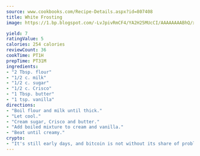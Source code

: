 ```yaml
---
source: www.cookbooks.com/Recipe-Details.aspx?id=807408
title: White Frosting
image: https://1.bp.blogspot.com/-LvJpivRmCF4/YA2H25MUcCI/AAAAAAAABhQ/xgndXuMf7Zopp5S4RExCblnSp5YGujfSQCLcBGAsYHQ/s320/8.png

yield: 7
ratingValue: 5
calories: 254 calories
reviewCount: 36
cookTime: PT1H
prepTime: PT31M
ingredients:
- "2 Tbsp. flour"
- "1/2 c. milk"
- "1/2 c. sugar"
- "1/2 c. Crisco"
- "1 Tbsp. butter"
- "1 tsp. vanilla"
directions:
- "Boil flour and milk until thick."
- "Let cool."
- "Cream sugar, Crisco and butter."
- "Add boiled mixture to cream and vanilla."
- "Beat until creamy."
crypto:
- "It's still early days, and bitcoin is not without its share of problems."
---
```

